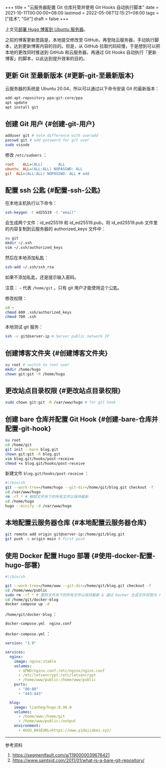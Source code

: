 +++
title = "云服务器配置 Git 仓库托管并使用 Git Hooks 自动执行脚本"
date = 2021-10-11T00:00:00+08:00
lastmod = 2022-05-06T12:15:21+08:00
tags = ["技术", "Git"]
draft = false
+++

上文见[部署 Hugo 博客到 Ubuntu 服务器](/posts/hugo-deploy-to-server/)。

之前的博客更新思路是，本地提交修改至 GitHub，再登陆云服务器，手动执行脚本，达到更新博客内容的目的。但是，从 GitHub 拉取代码较慢，于是想到可以把本地的更改同时推送到 GitHub 和云服务器。再通过 Git Hooks 自动执行「更新博客」的脚本，以此达到提升效率的目的。


## 更新 Git 至最新版本 {#更新-git-至最新版本}

云服务器的系统是 Ubuntu 20.04，所以可以通过以下命令安装 Git 的最新版本：

```sh
add-apt-repository ppa:git-core/ppa
apt update
apt install git
```


## 创建 Git 用户 {#创建-git-用户}

```sh
adduser git # note difference with useradd
passwd git # add password for git user
sudo visudo
```

修改 `/etc/sudoers` ：

```cfg
root    ALL=(ALL)       ALL
ubuntu  ALL=(ALL:ALL) NOPASSWD: ALL
git  ALL=(ALL:ALL) NOPASSWD: ALL # add
```


## 配置 ssh 公匙 {#配置-ssh-公匙}

在本地主机执行以下命令：

```sh
ssh-keygen -t ed25519 -C "email"
```

会生成两个文件：id_ed25519 和 id_ed25519.pub。将 id_ed25519.pub 文件里的内容复制到云服务器的 authorized_keys 文件中：

```sh
su git
mkdir ~/.ssh
vim ~/.ssh/authorized_keys
```

然后在本地添加私匙：

```sh
ssh-add ~/.ssh/ssh_rsa
```

如果不添加私匙，还是提示输入密码。

注意： `~` 代表 `/home/git` 。只有 git 用户才能使用这个公匙。

修改权限：

```sh
cd ~
chmod 600 .ssh/authorized_keys
chmod 700 .ssh
```

本地测试 git 服务：

```sh
ssh -v git@server-ip # Server public network IP
```


## 创建博客文件夹 {#创建博客文件夹}

```sh
su root # switch to root user
mkdir /home/hugo
chown git:git -R /home/hugo
```


## 更改站点目录权限 {#更改站点目录权限}

```sh
sudo chown git:git -R /var/www/hugo # for git hook
```


## 创建 bare 仓库并配置 Git Hook {#创建-bare-仓库并配置-git-hook}

```sh
su root
cd /home/git
git init --bare blog.git
chown git:git -R blog.git
vim blog.git/hooks/post-receive
chmod +x blog.git/hooks/post-receive
```

新建文件 `blog.git/hooks/post-receive` ：

```bash
#!/bin/sh
git --work-tree=/home/hugo --git-dir=/home/git/blog.git checkout -f
cd /var/www/hugo
rm -rf * # 删除文件夹下的所有文件以保持最新
cd /home/hugo
hugo --minify -d /var/www/hugo
```


## 本地配置云服务器仓库 {#本地配置云服务器仓库}

```sh
git remote add origin git@server-ip:/home/git/blog.git
git push -u origin main # first push
```


## 使用 Docker 配置 Hugo 部署 {#使用-docker-配置-hugo-部署}

```sh
#!/bin/sh

git --work-tree=/home/www --git-dir=/home/git/blog.git checkout -f
cd /home/www/public
sudo rm -rf * # 删除文件夹下的所有文件以保持最新 & 通过 Docker 生成文件权限为 root 需要加 sudo
cd /home/git/docker-blog
docker compose up -d
```

`/home/git/docker-blog` ：

```sh
docker-compose.yml  nginx.conf
```

`docker-compose.yml` ：

```yml
version: "3.9"

services:
  nginx:
    image: nginx:stable
    volumes:
      - $PWD/nginx.conf:/etc/nginx/nginx.conf
      - /etc/letsencrypt:/etc/letsencrypt
      - /home/www/public:/home/www/public
    ports:
      - "80:80"
      - "443:443"

  blog:
    image: tianheg/hugo:0.98.0
    volumes:
      - /home/www:/home/git
      - /home/www/public:/output
    environment:
      - HUGO_BASEURL=https://www.yidajiabei.xyz/
```

---
参考资料

1.  <https://segmentfault.com/a/1190000039676421>
2.  <https://www.saintsjd.com/2011/01/what-is-a-bare-git-repository/>